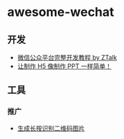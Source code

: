 # awesome-wechat

## 开发
* [微信公众平台完整开发教程 by ZTalk](https://segmentfault.com/a/1190000000446237)
* [让制作 H5 像制作 PPT 一样简单！](https://github.com/panteng/wechat-h5-boilerplate)

## 工具
### 推广
* [生成长按识别二维码图片 ](http://mp.113dh.com/)

